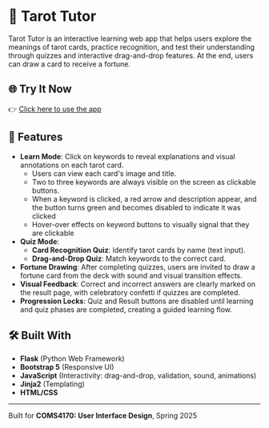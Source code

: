 # 🔮 Tarot Tutor

Tarot Tutor is an interactive learning web app that helps users explore the meanings of tarot cards, practice recognition, and test their understanding through quizzes and interactive drag-and-drop features. At the end, users can draw a card to receive a fortune.

## 🌐 Try It Now

👉 [Click here to use the app](https://tarotcard.onrender.com)  

## 🌟 Features

- **Learn Mode**: Click on keywords to reveal explanations and visual annotations on each tarot card.
  - Users can view each card's image and title.
  - Two to three keywords are always visible on the screen as clickable buttons.
  - When a keyword is clicked, a red arrow and description appear, and the button turns green and becomes disabled to indicate it was clicked
  - Hover-over effects on keyword buttons to visually signal that they are clickable
- **Quiz Mode**:
  - **Card Recognition Quiz**: Identify tarot cards by name (text input).
  - **Drag-and-Drop Quiz**: Match keywords to the correct card.
- **Fortune Drawing**: After completing quizzes, users are invited to draw a fortune card from the deck with sound and visual transition effects.
- **Visual Feedback**: Correct and incorrect answers are clearly marked on the result page, with celebratory confetti if quizzes are completed.
- **Progression Locks**: Quiz and Result buttons are disabled until learning and quiz phases are completed, creating a guided learning flow.

## 🛠️ Built With

- **Flask** (Python Web Framework)
- **Bootstrap 5** (Responsive UI)
- **JavaScript** (Interactivity: drag-and-drop, validation, sound, animations)
- **Jinja2** (Templating)
- **HTML/CSS**

---

Built for **COMS4170: User Interface Design**, Spring 2025

